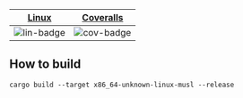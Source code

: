 | [Linux][lin-link] |  [Coveralls][cov-link]  |
| :---------------: | :-------------------: |
| ![lin-badge]      | ![cov-badge]          |

[lin-badge]: https://github.com/danielhstahl/credit_faas/workflows/test/badge.svg
[lin-link]:  https://github.com/danielhstahl/credit_faas/actions
[cov-badge]: https://coveralls.io/repos/github/danielhstahl/credit_faas/badge.svg?branch=master
[cov-link]:  https://coveralls.io/repos/github/danielhstahl/credit_faas


## How to build

`cargo build --target x86_64-unknown-linux-musl --release`

